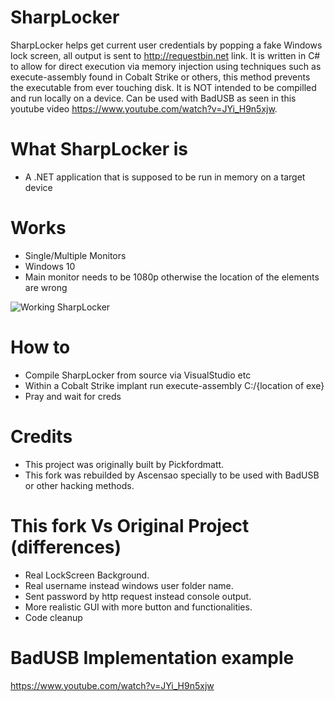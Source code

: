 # SharpLocker

SharpLocker helps get current user credentials by popping a fake Windows lock screen, all output is sent to http://requestbin.net link. It is written in C# to allow for direct execution via memory injection using techniques such as execute-assembly found in Cobalt Strike or others, this method prevents the executable from ever touching disk. It is NOT intended to be compilled and run locally on a device. Can be used with BadUSB as seen in this youtube video https://www.youtube.com/watch?v=JYi_H9n5xjw.

# What SharpLocker is
* A .NET application that is supposed to be run in memory on a target device

# Works
* Single/Multiple Monitors
* Windows 10
* Main monitor needs to be 1080p otherwise the location of the elements are wrong

![Working SharpLocker](https://github.com/Ascensao/SharpLocker/blob/master/ba-sharpLocker-gui-printscreen.png)

# How to
* Compile SharpLocker from source via VisualStudio etc
* Within a Cobalt Strike implant run execute-assembly C:/{location of exe}
* Pray and wait for creds

# Credits
* This project was originally built by Pickfordmatt.
* This fork was rebuilded by Ascensao specially to be used with BadUSB or other hacking methods.

# This fork Vs Original Project (differences)
* Real LockScreen Background.
* Real username instead windows user folder name.
* Sent password by http request instead console output.
* More realistic GUI with more button and functionalities.
* Code cleanup

# BadUSB Implementation example
https://www.youtube.com/watch?v=JYi_H9n5xjw

